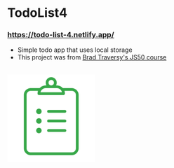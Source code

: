 # TodoList4

### https://todo-list-4.netlify.app/

- Simple todo app that uses local storage
- This project was from [Brad Traversy's JS50 course](https://www.udemy.com/course/50-projects-50-days/)

<br>
<img src="img/todo2.png" alt="drawing" width="200" height="200"/>
